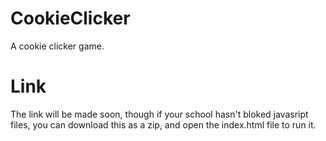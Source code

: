 # CookieClicker
A cookie clicker game.

# Link
The link will be made soon, though if your school hasn't bloked javasript files, you can download this as a zip, and open the index.html file to run it.
